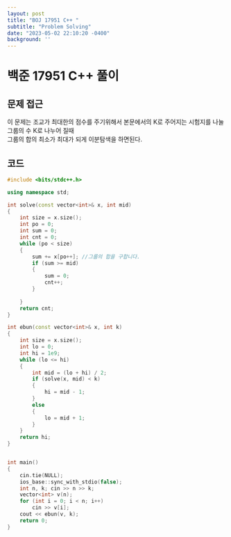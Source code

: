```yaml
---
layout: post
title: "BOJ 17951 C++ "
subtitle: "Problem Solving"
date: "2023-05-02 22:10:20 -0400"
background: ''
---
```

  
# 백준 17951 C++ 풀이

## 문제 접근
이 문제는 조교가 최대한의 점수를 주기위해서 본문에서의 K로 주어지는 시험지를 나눌 그룹의 수 K로 나누어 질때   
그룹의 합의 최소가 최대가 되게 이분탐색을 하면된다. 

## 코드
```c++
#include <bits/stdc++.h> 

using namespace std;

int solve(const vector<int>& x, int mid)
{
	int size = x.size();
	int po = 0;
	int sum = 0;
	int cnt = 0;
	while (po < size)
	{
		sum += x[po++]; //그룹의 합을 구합니다.
		if (sum >= mid) 
		{
			sum = 0;
			cnt++;
		}
			
	}
	return cnt;
}

int ebun(const vector<int>& x, int k)
{
	int size = x.size();
	int lo = 0;
	int hi = 1e9;
	while (lo <= hi)
	{
		int mid = (lo + hi) / 2;
		if (solve(x, mid) < k)
		{
			hi = mid - 1;
		}
		else
		{
			lo = mid + 1;
		}
	}
	return hi;
}


int main()
{
	cin.tie(NULL);
	ios_base::sync_with_stdio(false);
	int n, k; cin >> n >> k;
	vector<int> v(n);
	for (int i = 0; i < n; i++)
		cin >> v[i];
	cout << ebun(v, k);
	return 0;
}
```


